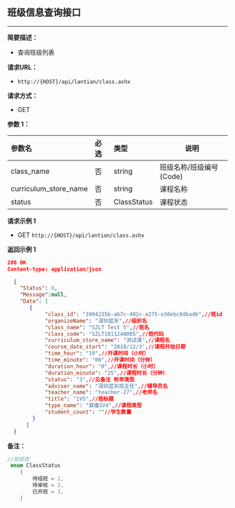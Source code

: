     
## 班级信息查询接口
--------------------
**简要描述：** 

- 查询班级列表

**请求URL：** 
- `http://{HOST}/api/lantian/class.ashx`
<!-- - `http://{HOST}/api/lantian/class.ashx?class_id={class_id}` -->
  
**请求方式：**
- GET 

**参数 1：** 

|参数名|必选|类型|说明|
|:----    |:---|:----- |-----   |
|class_name    |否  |string |班级名称/班级编号(Code)   |
|curriculum_store_name    |否  |string |课程名称   |
|status    |否  |ClassStatus |课程状态   |

 **请求示例 1**

- GET `http://{HOST}/api/lantian/class.ashx`

 **返回示例 1**

``` json
200 OK
Content-type: application/json

  {
    "Status": 0,
    "Message":null,
    "Data": [
       {
            "class_id": "3994235b-ab7c-482c-a275-e30ebc8dbadb",//班id
            "organizeName": "深圳蓝天",//组织名
            "class_name": "SZLT Test 5",//班名
            "class_code": "SZLT1811240005",//班代码
            "curriculum_store_name": "测试课",//课程名
            "course_date_start": "2018/12/3",//课程开始日期
            "time_hour": "19",//开课时间（小时）
            "time_minute": "00",//开课时间（分钟）
            "duration_hour": "0",//课程时长（小时）
            "duration_minute": "25",//课程时长（分钟）
            "status": "3",//见备注 枚举类型
            "adviser_name": "深圳蓝天班主任",//辅导员名
            "teacher_name": "teacher-27",//老师名
            "title": "1V5",//班标题
            "type_name": "直播1V4",//课程类型
            "student_count": ""//学生数量
        }
      ]
  }
```

<!-- **参数 2：** 

|参数名|必选|类型|说明|
|:----    |:---|:----- |-----   |
|class_id |否  |string |班级id   |

 **请求示例 2**

- GET `http://{HOST}/api/lantian/class.ashx?class_id=3994235b-ab7c-482c-a275-e30ebc8dbadb`
- 未作实现

 **返回示例 2**

``` json
  {
    "Status": 0,
    "Message":null,
    "Data": {}
  }
``` -->


**备注：** 
``` csharp
//班状态
 enum ClassStatus
    {
        待组班 = 1,
        待审核 = 2,
        已开班 = 3,
    }
```